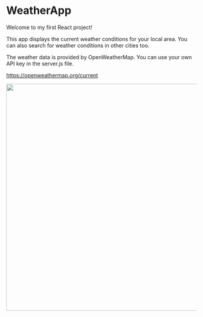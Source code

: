 # WeatherApp

Welcome to my first React project!

This app displays the current weather conditions for your local area. You can also search for weather conditions in other cities too.

The weather data is provided by OpenWeatherMap. You can use your own API key in the server.js file.

https://openweathermap.org/current

<img src="https://gyazo.com/cdfb2b9250189cf79530a7c020840ca3.gif" width="600" >
